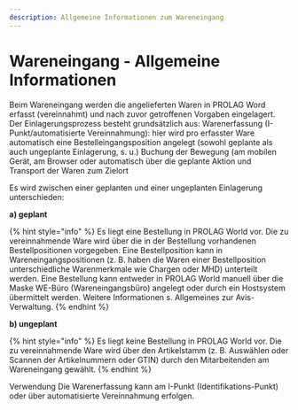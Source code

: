 ```yaml
---
description: Allgemeine Informationen zum Wareneingang
---
```


# Wareneingang - Allgemeine Informationen

Beim Wareneingang werden die angelieferten Waren in PROLAG Word erfasst (vereinnahmt) und nach zuvor getroffenen Vorgaben eingelagert. Der Einlagerungsprozess besteht grundsätzlich aus: Warenerfassung (I-Punkt/automatisierte Vereinnahmung): hier wird pro erfasster Ware automatisch eine Bestelleingangsposition angelegt (sowohl geplante als auch ungeplante Einlagerung, s. u.) Buchung der Bewegung (am mobilen Gerät, am Browser oder automatisch über die geplante Aktion und Transport der Waren zum Zielort

Es wird zwischen einer geplanten und einer ungeplanten Einlagerung unterschieden:&#x20;

**a) geplant**&#x20;

{% hint style="info" %}
Es liegt eine Bestellung in PROLAG World vor. Die zu vereinnahmende Ware wird über die in der Bestellung vorhandenen Bestellpositionen vorgegeben. Eine Bestellposition kann in Wareneingangspositionen (z. B. haben die Waren einer Bestellposition unterschiedliche Warenmerkmale wie Chargen oder MHD) unterteilt werden. Eine Bestellung kann entweder in PROLAG World manuell über die Maske WE-Büro (Wareneingangsbüro) angelegt oder durch ein Hostsystem übermittelt werden. Weitere Informationen s. Allgemeines zur Avis-Verwaltung.&#x20;
{% endhint %}

**b) ungeplant**

{% hint style="info" %}
Es liegt keine Bestellung in PROLAG World vor. Die zu vereinnahmende Ware wird über den Artikelstamm (z. B. Auswählen oder Scannen der Artikelnummern oder GTIN) durch den Mitarbeitenden am Wareneingang gewählt.
{% endhint %}

Verwendung Die Warenerfassung kann am I-Punkt (Identifikations-Punkt) oder über automatisierte Vereinnahmung erfolgen.
